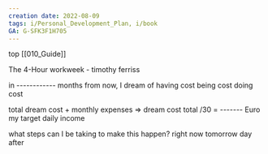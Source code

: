 ```yaml
---
creation date: 2022-08-09
tags: i/Personal_Development_Plan, i/book
GA: G-SFK3F1H705
---
```

top [[010_Guide]]

The 4-Hour workweek - timothy ferriss

in ------------ months from now, I dream of 
	having
		cost
	being
		cost
	doing
		cost

total 
	dream cost + monthly expenses => dream cost
	total /30 = ------- Euro my target daily income

what steps can I be taking to make this happen?
	right now
	tomorrow
	day after

		